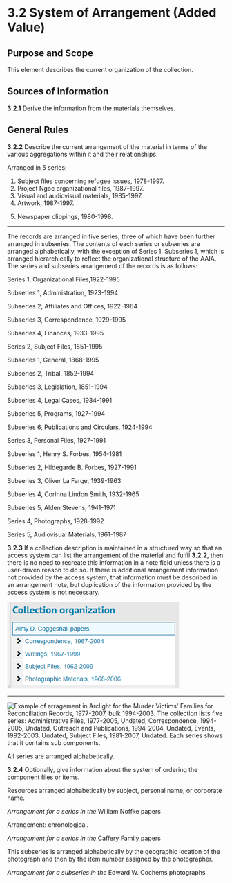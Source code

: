 # 3.2 System of Arrangement (Added Value)

## Purpose and Scope

This element describes the current organization of the collection.

## Sources of Information

**3.2.1** Derive the information from the materials themselves.

## General Rules

**3.2.2** Describe the current arrangement of the material in terms of the various aggregations within it and their relationships.
    
Arranged in 5 series:
 1. Subject files concerning refugee issues, 1978-1997.
 2. Project Ngoc organizational files, 1987-1997.
 3. Visual and audiovisual materials, 1985-1997.
 4. Artwork, 1987-1997.</p>
 5. Newspaper clippings, 1980-1998.    

------------------------

<p class="dacs-example">The records are arranged in five series, three of which have been further arranged in subseries. The contents of each series or subseries are arranged alphabetically, with the exception of Series 1, Subseries 1, which is arranged hierarchically to reflect the organizational structure of the AAIA. The series and subseries arrangement of the records is as follows:</p>

<p class="dacs-example">Series 1, Organizational Files,1922-1995</p>
    <p class="dacs-example">Subseries 1, Administration, 1923-1994</p>
    <p class="dacs-example">Subseries 2, Affiliates and Offices, 1922-1964</p>
    <p class="dacs-example">Subseries 3, Correspondence, 1929-1995</p>
    <p class="dacs-example">Subseries 4, Finances, 1933-1995</p>

<p class="dacs-example">Series 2, Subject Files, 1851-1995</p>
    <p class="dacs-example">Subseries 1, General, 1868-1995</p>
    <p class="dacs-example">Subseries 2, Tribal, 1852-1994</p>
    <p class="dacs-example">Subseries 3, Legislation, 1851-1994</p>
    <p class="dacs-example">Subseries 4, Legal Cases, 1934-1991</p>
    <p class="dacs-example">Subseries 5, Programs, 1927-1994</p>
<p class="dacs-example">Subseries 6, Publications and Circulars, 1924-1994</p>

<p class="dacs-example">Series 3, Personal Files, 1927-1991</p>
    <p class="dacs-example">Subseries 1, Henry S. Forbes, 1954-1981</p>
    <p class="dacs-example">Subseries 2, Hildegarde B. Forbes, 1927-1991</p>
    <p class="dacs-example">Subseries 3, Oliver La Farge, 1939-1963</p>
    <p class="dacs-example">Subseries 4, Corinna Lindon Smith, 1932-1965</p>
    <p class="dacs-example">Subseries 5, Alden Stevens, 1941-1971</p>

<p class="dacs-example">Series 4, Photographs, 1928-1992</p>
<p class="dacs-example">Series 5, Audiovisual Materials, 1961-1987</p>

**3.2.3** If a collection description is maintained in a structured way so that an access system can list the arrangement of the material and fulfil **3.2.2**, then there is no need to recreate this information in a note field unless there is a user-driven reason to do so. If there is additional arrangement information not provided by the access system, that information must be described in an arrangement note, but duplication of the information provided by the access system is not necessary.

<p class="dacs-example">

![Example of arrangement in ArchivesSpace for the Almy D. Coggeshall papers. The collection lists four series: Correspondence, 1967-2004, Writings, 1967-1999, Subject Files, 1962-2009, and Photographic Materials, 1968-2006. Each series shows that it contains sub components.](../../img/part_1/chapter_3/arrangement_example_1.png)


</p>


------------------------

<p class="dacs-example">

![Example of arragement in Arclight for the Murder Victims' Families for Reconciliation Records, 1977-2007, bulk 1994-2003. The collection lists five series: Administrative Files, 1977-2005, Undated, 
Correspondence, 1994-2005, Undated, Outreach and Publications, 1994-2004, Undated, 
Events, 1992-2003, Undated, Subject Files, 1981-2007, Undated. Each series shows that it contains sub components.](../../img/part_1/chapter_3/arrangement_example_2.png)

</p>

<p class="dacs-example">All series are arranged alphabetically.</p>

**3.2.4** Optionally, give information about the system of ordering the component files or items.

<p class="dacs-example">Resources arranged alphabetically by subject, personal name, or corporate name.</p>
<p class="dacs-example"><em>Arrangement for a series in the</em> William Noffke papers</p>

<p class="dacs-example">Arrangement: chronological.</p>
<p class="dacs-example"><em>Arrangement for a series in the</em> Caffery Family papers</p>

<p class="dacs-example">This subseries is arranged alphabetically by the geographic location of the photograph and then by the item number assigned by the photographer.</p>
<p class="dacs-example"><em>Arrangement for a subseries in the</em> Edward W. Cochems photographs</p>
